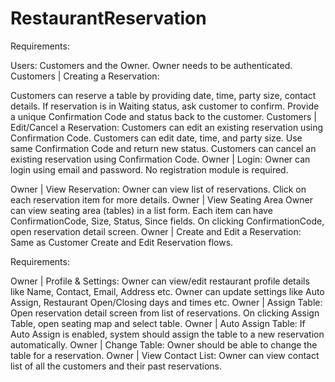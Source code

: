 # RestaurantReservation

Requirements:

Users: Customers and the Owner. Owner needs to be authenticated.
Customers | Creating a Reservation:

Customers can reserve a table by providing date, time, party size, contact details.
If reservation is in Waiting status, ask customer to confirm.
Provide a unique Confirmation Code and status back to the customer.
Customers | Edit/Cancel a Reservation:
Customers can edit an existing reservation using Confirmation Code.
Customers can edit date, time, and party size.
Use same Confirmation Code and return new status.
Customers can cancel an existing reservation using Confirmation Code.
Owner | Login:
Owner can login using email and password.
No registration module is required.


Owner | View Reservation:
Owner can view list of reservations.
Click on each reservation item for more details.
Owner | View Seating Area
Owner can view seating area (tables) in a list form.
Each item can have ConfirmationCode, Size, Status, Since fields.
On clicking ConfirmationCode, open reservation detail screen.
Owner | Create and Edit a Reservation:
Same as Customer Create and Edit Reservation flows.

Requirements:

Owner | Profile & Settings:
Owner can view/edit restaurant profile details like Name, Contact, Email, Address etc.
Owner can update settings like Auto Assign, Restaurant Open/Closing days and times etc.
Owner | Assign Table:
Open reservation detail screen from list of reservations.
On clicking Assign Table, open seating map and select table.
Owner | Auto Assign Table:
If Auto Assign is enabled, system should assign the table to a new reservation automatically.
Owner | Change Table:
Owner should be able to change the table for a reservation.
Owner | View Contact List:
Owner can view contact list of all the customers and their past reservations.